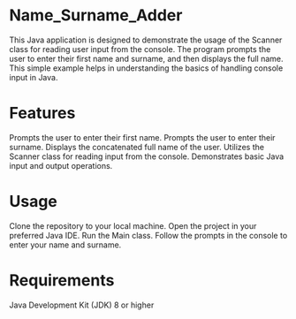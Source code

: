 # Name_Surname_Adder
This Java application is designed to demonstrate the usage of the Scanner class for reading user input from the console. The program prompts the user to enter their first name and surname, and then displays the full name. This simple example helps in understanding the basics of handling console input in Java.

# Features
Prompts the user to enter their first name.
Prompts the user to enter their surname.
Displays the concatenated full name of the user.
Utilizes the Scanner class for reading input from the console.
Demonstrates basic Java input and output operations.

# Usage
Clone the repository to your local machine.
Open the project in your preferred Java IDE.
Run the Main class.
Follow the prompts in the console to enter your name and surname.

# Requirements
Java Development Kit (JDK) 8 or higher
